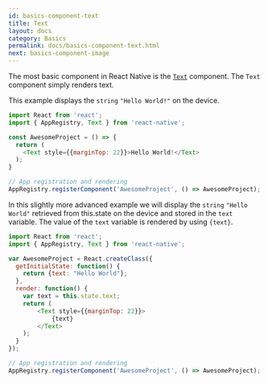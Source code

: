 ```yaml
---
id: basics-component-text
title: Text
layout: docs
category: Basics
permalink: docs/basics-component-text.html
next: basics-component-image
---
```


The most basic component in React Native is the [`Text`](/react-native/docs/text.html#content) component. The `Text` component simply renders text.

This example displays the `string` `"Hello World!"` on the device.

```JavaScript
import React from 'react';
import { AppRegistry, Text } from 'react-native';

const AwesomeProject = () => {
  return (
    <Text style={{marginTop: 22}}>Hello World!</Text>
  );
}

// App registration and rendering
AppRegistry.registerComponent('AwesomeProject', () => AwesomeProject);
```

In this slightly more advanced example we will display the `string` `"Hello World"` retrieved from this.state on the device and stored in the `text` variable. The value of the `text` variable is rendered by using `{text}`.

```JavaScript
import React from 'react';
import { AppRegistry, Text } from 'react-native';

var AwesomeProject = React.createClass({
  getInitialState: function() {
    return {text: "Hello World"};
  },
  render: function() {
    var text = this.state.text;
    return (
        <Text style={{marginTop: 22}}>
            {text}
        </Text>
    );
  }
});

// App registration and rendering
AppRegistry.registerComponent('AwesomeProject', () => AwesomeProject);

```